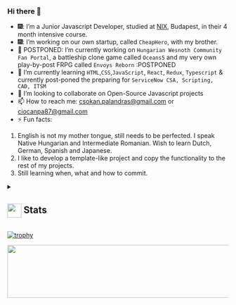 ### Hi there 👋

- 🎆: I’m a Junior Javascript Developer, studied at [NIX](https://github.com/nixsolutions), Budapest, in their 4 month intensive course.
- 🎆: I’m working on our own startup, called `CheapHero`, with my brother.
- 🔭 POSTPONED: I’m currently working on `Hungarian Wesnoth Community Fan Portal`, a battleship clone game called `Oceans5` and my very own play-by-post FRPG called `Envoys Reborn` :POSTPONED
- 🌱 I’m currently learning `HTML`,`CSS`,`JavaScript`, `React`, `Redux`, `Typescript` & currently post-poned the preparing for `ServiceNow CSA, Scripting, CAD, ITSM`
- 👯 I’m looking to collaborate on Open-Source Javascript projects
- 📫 How to reach me: csokan.palandras@gmail.com or ciocanpa87@gmail.com
- ⚡ Fun facts:
1. English is not my mother tongue, still needs to be perfected. I speak Native Hungarian and Intermediate Romanian. Wish to learn Dutch, German, Spanish and Japanese.
2. I like to develop a template-like project and copy the functionality to the rest of my projects.
3. Still learning when, what and how to commit.

<details>
  <summary><h2> <img align="center" src="https://github.com/andrejmoltok/andrejmoltok/blob/main/icons/stats.gif" width="32"/> Stats</h2></summary>
  <div align="center">
    <img src="https://github-readme-stats.vercel.app/api?username=andrejmoltok&theme=tokyonight&hide_border=false&include_all_commits=true&count_private=false"/><br/>
    <img src="https://github-readme-streak-stats.herokuapp.com/?user=andrejmoltok&theme=tokyonight&hide_border=false" /><br/>
    <img src="https://github-readme-stats.vercel.app/api/top-langs/?username=andrejmoltok&theme=tokyonight&hide_border=false&include_all_commits=true&count_private=false&layout=compact" /><br/>
    <img src="https://github-readme-activity-graph.vercel.app/graph?username=andrejmoltok&theme=tokyo-night" />
  </div>
</details>

[![trophy](https://github-profile-trophy.vercel.app/?username=andrejmoltok)](https://github.com/ryo-ma/github-profile-trophy)


<a href="https://www.gitanimals.org/en_US?utm_medium=image&utm_source=andrejmoltok&utm_content=line">
  <img
    src="https://render.gitanimals.org/lines/andrejmoltok"
    width="600"
    height="120"
  />
</a>
  

<!--
**andrejmoltok/andrejmoltok** is a ✨ _special_ ✨ repository because its `README.md` (this file) appears on your GitHub profile.

Here are some ideas to get you started:
- 🔭 I’m currently working on ...
- 🌱 I’m currently learning ...
- 👯 I’m looking to collaborate on ...
- 🤔 I’m looking for help with ...
- 💬 Ask me about ...
- 📫 How to reach me: ...
- 😄 Pronouns: ...
- ⚡ Fun fact: ...

-->
